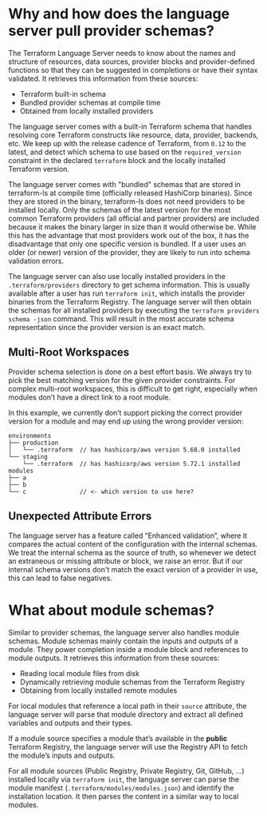 # Why and how does the language server pull provider schemas?

The Terraform Language Server needs to know about the names and structure of resources, data sources, provider blocks and provider-defined functions so that they can be suggested in completions or have their syntax validated. It retrieves this information from these sources:

- Terraform built-in schema
- Bundled provider schemas at compile time
- Obtained from locally installed providers

The language server comes with a built-in Terraform schema that handles resolving core Terraform constructs like resource, data, provider, backends, etc. We keep up with the release cadence of Terraform, from `0.12` to the latest, and detect which schema to use based on the `required_version` constraint in the declared `terraform` block and the locally installed Terraform version.

The language server comes with "bundled" schemas that are stored in terraform-ls at compile time (officially released HashiCorp binaries). Since they are stored in the binary, terraform-ls does not need providers to be installed locally. Only the schemas of the latest version for the most common Terraform providers (all official and partner providers) are included because it makes the binary larger in size than it would otherwise be. While this has the advantage that most providers work out of the box, it has the disadvantage that only one specific version is bundled. If a user uses an older (or newer) version of the provider, they are likely to run into schema validation errors.

The language server can also use locally installed providers in the `.terraform/providers` directory to get schema information. This is usually available after a user has run `terraform init`, which installs the provider binaries from the Terraform Registry. The language server will then obtain the schemas for all installed providers by executing the `terraform providers schema -json` command. This will result in the most accurate schema representation since the provider version is an exact match.

## Multi-Root Workspaces

Provider schema selection is done on a best effort basis. We always try to pick the best matching version for the given provider constraints. For complex multi-root workspaces, this is difficult to get right, especially when modules don’t have a direct link to a root module.

In this example, we currently don’t support picking the correct provider version for a module and may end up using the wrong provider version:

```
environments
├── production
│   └── .terraform  // has hashicorp/aws version 5.68.0 installed
└── staging
    └── .terraform  // has hashicorp/aws version 5.72.1 installed
modules
├── a
├── b
└── c               // <- which version to use here?
```

## Unexpected Attribute Errors

The language server has a feature called “Enhanced validation”, where it compares the actual content of the configuration with the internal schemas. We treat the internal schema as the source of truth, so whenever we detect an extraneous or missing attribute or block, we raise an error. But if our internal schema versions don't match the exact version of a provider in use, this can lead to false negatives.

# What about module schemas?

Similar to provider schemas, the language server also handles module schemas. Module schemas mainly contain the inputs and outputs of a module. They power completion inside a module block and references to module outputs. It retrieves this information from these sources:

- Reading local module files from disk
- Dynamically retrieving module schemas from the Terraform Registry
- Obtaining from locally installed remote modules

For local modules that reference a local path in their `source` attribute, the language server will parse that module directory and extract all defined variables and outputs and their types.

If a module source specifies a module that’s available in the **public** Terraform Registry, the language server will use the Registry API to fetch the module’s inputs and outputs.

For all module sources (Public Registry, Private Registry, Git, GitHub, …) installed locally via `terraform init`, the language server can parse the module manifest (`.terraform/modules/modules.json`) and identify the installation location. It then parses the content in a similar way to local modules.
